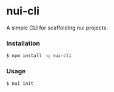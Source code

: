 # nui-cli 
A simple CLI for scaffolding nui projects.

### Installation


``` bash
$ npm install -g nui-cli
```

### Usage

``` bash
$ nui init
```

